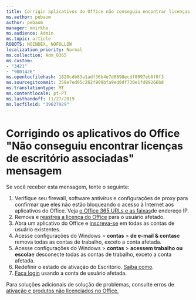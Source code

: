 ```yaml
---
title: Corrigir aplicativos do Office não conseguiu encontrar licenças de escritório mensagem associada
ms.author: pebaum
author: pebaum
manager: mnirkhe
ms.audience: Admin
ms.topic: article
ROBOTS: NOINDEX, NOFOLLOW
localization_priority: Normal
ms.collection: Adm_O365
ms.custom:
- "3421"
- "9001426"
ms.openlocfilehash: 1820cdb83a1adf36b4e7d0898ecdf8097eb6f0f3
ms.sourcegitcommit: 358e7ed05c262f909bfa9ed0df730e1fd89266b8
ms.translationtype: MT
ms.contentlocale: pt-PT
ms.lasthandoff: 11/27/2019
ms.locfileid: "39627929"
---
```

# <a name="fixing-the-office-apps-couldnt-find-office-licenses-associated-message"></a>Corrigindo os aplicativos do Office "Não conseguiu encontrar licenças de escritório associadas" mensagem

Se você receber esta mensagem, tente o seguinte:

1. Verifique seu firewall, software antivírus e configurações de proxy para confirmar que eles não estão bloqueando o acesso à Internet aos aplicativos do Office. Veja [o Office 365 URLs e as faixas](https://docs.microsoft.com/office365/enterprise/urls-and-ip-address-ranges)de endereço IP.
2. Remova e [reastrea a licença do Office](https://docs.microsoft.com/office365/admin/manage/assign-licenses-to-users) para o usuário afetado. 
3. Abra um aplicativo do Office e [inscreva-se](https://support.office.com/article/5a20dc11-47e9-4b6f-945d-478cb6d92071) em todas as contas de usuário existentes.
4. Acesse configurações do Windows > **contas** > **de e-mail & contas**e remova todas as contas de trabalho, exceto a conta afetada.
5. Acesse configurações do Windows > **contas** > **acessem trabalho ou escola**e desconecte todas as contas de trabalho, exceto a conta afetada.
6. Redefinir o estado de ativação do Escritório. [Saiba como](https://docs.microsoft.com/office365/troubleshoot/activation/reset-office-365-proplus-activation-state).
7. [Faça login](https://support.office.com/article/628ea040-f265-49de-b986-be09c3ebf8a9) usando a conta de usuário afetada.

Para soluções adicionais de solução de problemas, consulte erros de [ativação e produtos não licenciados no Office.](https://support.office.com/Article/0d23d3c0-c19c-4b2f-9845-5344fedc4380)